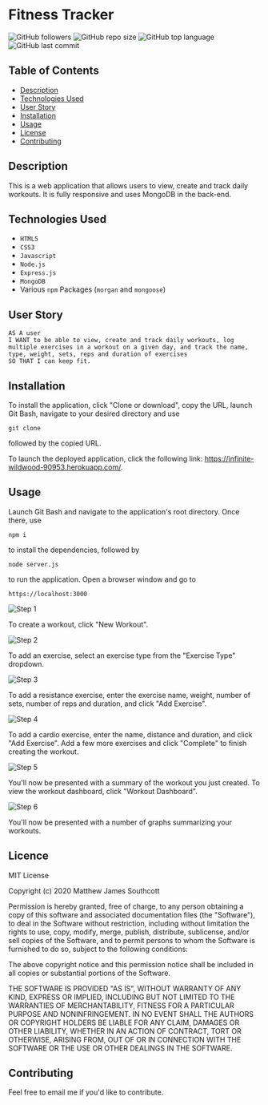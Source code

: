 # Fitness Tracker

![GitHub followers](https://img.shields.io/github/followers/mjsouthcott?label=Follow&style=social)
![GitHub repo size](https://img.shields.io/github/repo-size/mjsouthcott/17-fitness-tracker)
![GitHub top language](https://img.shields.io/github/languages/top/mjsouthcott/17-fitness-tracker)
![GitHub last commit](https://img.shields.io/github/last-commit/mjsouthcott/17-fitness-tracker)

## Table of Contents

* [Description](#description)
* [Technologies Used](#technologies-used)
* [User Story](#user-story)
* [Installation](#installation)
* [Usage](#usage)
* [License](#licence)
* [Contributing](#contributing)

## Description

This is a web application that allows users to view, create and track daily workouts. It is fully responsive and uses MongoDB in the back-end.

## Technologies Used

* `HTML5`
* `CSS3`
* `Javascript`
* `Node.js`
* `Express.js`
* `MongoDB`
* Various `npm` Packages (`morgan` and `mongoose`)

## User Story

```
AS A user
I WANT to be able to view, create and track daily workouts, log multiple exercises in a workout on a given day, and track the name, type, weight, sets, reps and duration of exercises
SO THAT I can keep fit.
```

## Installation

To install the application, click "Clone or download", copy the URL, launch Git Bash, navigate to your desired directory and use
```
git clone
```
followed by the copied URL.

To launch the deployed application, click the following link: https://infinite-wildwood-90953.herokuapp.com/.

## Usage

Launch Git Bash and navigate to the application's root directory. Once there, use
```
npm i
```
to install the dependencies, followed by
```
node server.js
```
to run the application. Open a browser window and go to
```
https://localhost:3000
```

![Step 1](https://github.com/mjsouthcott/17-fitness-tracker/blob/master/demo/image1.PNG)

To create a workout, click "New Workout".

![Step 2](https://github.com/mjsouthcott/17-fitness-tracker/blob/master/demo/image2.PNG)

To add an exercise, select an exercise type from the "Exercise Type" dropdown.

![Step 3](https://github.com/mjsouthcott/17-fitness-tracker/blob/master/demo/image3.PNG)

To add a resistance exercise, enter the exercise name, weight, number of sets, number of reps and duration, and click "Add Exercise".

![Step 4](https://github.com/mjsouthcott/17-fitness-tracker/blob/master/demo/image4.PNG)

To add a cardio exercise, enter the name, distance and duration, and click "Add Exercise". Add a few more exercises and click "Complete" to finish creating the workout.

![Step 5](https://github.com/mjsouthcott/17-fitness-tracker/blob/master/demo/image5.PNG)

You'll now be presented with a summary of the workout you just created. To view the workout dashboard, click "Workout Dashboard".

![Step 6](https://github.com/mjsouthcott/17-fitness-tracker/blob/master/demo/image6.PNG)

You'll now be presented with a number of graphs summarizing your workouts.

## Licence

MIT License

Copyright (c) 2020 Matthew James Southcott

Permission is hereby granted, free of charge, to any person obtaining a copy of this software and associated documentation files (the "Software"), to deal in the Software without restriction, including without limitation the rights to use, copy, modify, merge, publish, distribute, sublicense, and/or sell copies of the Software, and to permit persons to whom the Software is furnished to do so, subject to the following conditions:

The above copyright notice and this permission notice shall be included in all copies or substantial portions of the Software.

THE SOFTWARE IS PROVIDED "AS IS", WITHOUT WARRANTY OF ANY KIND, EXPRESS OR IMPLIED, INCLUDING BUT NOT LIMITED TO THE WARRANTIES OF MERCHANTABILITY, FITNESS FOR A PARTICULAR PURPOSE AND NONINFRINGEMENT. IN NO EVENT SHALL THE AUTHORS OR COPYRIGHT HOLDERS BE LIABLE FOR ANY CLAIM, DAMAGES OR OTHER LIABILITY, WHETHER IN AN ACTION OF CONTRACT, TORT OR OTHERWISE, ARISING FROM, OUT OF OR IN CONNECTION WITH THE SOFTWARE OR THE USE OR OTHER DEALINGS IN THE SOFTWARE.

## Contributing

Feel free to email me if you'd like to contribute.
